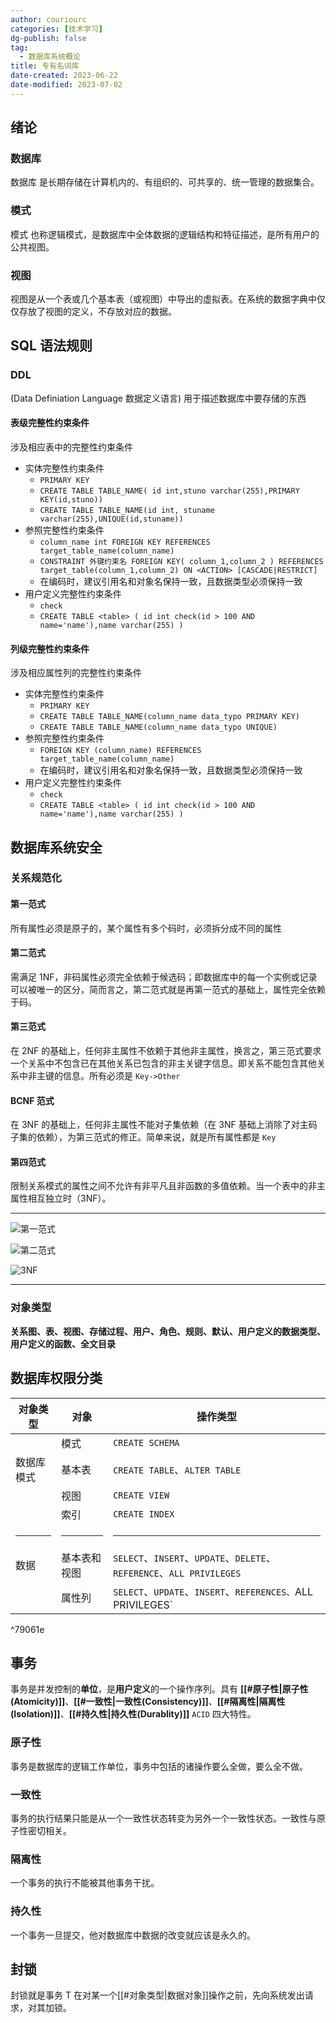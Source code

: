 ```yaml
---
author: couriourc
categories: [技术学习]
dg-publish: false
tag:
  - 数据库系统概论
title: 专有名词库
date-created: 2023-06-22
date-modified: 2023-07-02
---
```


## 绪论

### 数据库

数据库 是长期存储在计算机内的、有组织的、可共享的、统一管理的数据集合。

### 模式

模式 也称逻辑模式，是数据库中全体数据的逻辑结构和特征描述，是所有用户的公共视图。

### 视图

视图是从一个表或几个基本表（或视图）中导出的虚拟表。在系统的数据字典中仅仅存放了视图的定义，不存放对应的数据。

## SQL 语法规则

### DDL

(Data Definiation Language 数据定义语言) 用于描述数据库中要存储的东西

#### 表级完整性约束条件

涉及相应表中的完整性约束条件

- 实体完整性约束条件
	- `PRIMARY KEY`
	- `CREATE TABLE TABLE_NAME( id int,stuno varchar(255),PRIMARY KEY(id,stuno))`
	- `CREATE TABLE TABLE_NAME(id int, stuname varchar(255),UNIQUE(id,stuname))`
- 参照完整性约束条件
	- `column_name int FOREIGN KEY REFERENCES target_table_name(column_name)`
	- `CONSTRAINT 外键约束名 FOREIGN KEY( column_1,column_2 ) REFERENCES target_table(column_1,column_2) ON <ACTION> [CASCADE|RESTRICT]`
	- 在编码时，建议引用名和对象名保持一致，且数据类型必须保持一致
- 用户定义完整性约束条件
	- `check`
	- `CREATE TABLE <table> ( id int check(id > 100 AND name='name'),name varchar(255) )`

#### 列级完整性约束条件

涉及相应属性列的完整性约束条件

- 实体完整性约束条件
	- `PRIMARY KEY`
	- `CREATE TABLE TABLE_NAME(column_name data_typo PRIMARY KEY)`
	- `CREATE TABLE TABLE_NAME(column_name data_typo UNIQUE)`
- 参照完整性约束条件
	- `FOREIGN KEY (column_name) REFERENCES target_table_name(column_name)`
	- 在编码时，建议引用名和对象名保持一致，且数据类型必须保持一致
- 用户定义完整性约束条件
	- `check`
	- `CREATE TABLE <table> ( id int check(id > 100 AND name='name'),name varchar(255) )`

## 数据库系统安全

### 关系规范化

#### 第一范式

所有属性必须是原子的，某个属性有多个码时，必须拆分成不同的属性

#### 第二范式

需满足 1NF，非码属性必须完全依赖于候选码；即数据库中的每一个实例或记录可以被唯一的区分，简而言之，第二范式就是再第一范式的基础上，属性完全依赖于码。

#### 第三范式

在 2NF 的基础上，任何非主属性不依赖于其他非主属性，换言之，第三范式要求一个关系中不包含已在其他关系已包含的非主关键字信息。即关系不能包含其他关系中非主键的信息。所有必须是 `Key->Other`

#### BCNF 范式

在 3NF 的基础上，任何非主属性不能对子集依赖（在 3NF 基础上消除了对主码子集的依赖），为第三范式的修正。简单来说，就是所有属性都是 `Key`

#### 第四范式

限制关系模式的属性之间不允许有非平凡且非函数的多值依赖。当一个表中的非主属性相互独立时（3NF）。

---

![第一范式](Extras/Media/4ffa09a07b84b3acc6c09b070438c406_MD5.png)

![第二范式](Extras/Media/1a345fe8aa14edeb0e722a8cdfd156d3_MD5.png)

![3NF](Extras/Media/c49ed4279df93ba6b878a5a82d5b5adb_MD5.png)

---

### 对象类型

**关系图、表、视图、存储过程、用户、角色、规则、默认、用户定义的数据类型、用户定义的函数、全文目录**

## 数据库权限分类

| 对象类型   | 对象         | 操作类型                                                              |
| ---------- | ------------ | --------------------------------------------------------------------- |
|            | 模式         | `CREATE SCHEMA`                                                       |
| 数据库模式 | 基本表       | `CREATE TABLE`、`ALTER TABLE`                                         |
|            | 视图         | `CREATE VIEW`                                                         |
|            | 索引         | `CREATE INDEX`                                                        |
| <hr />     | <hr />       | <hr />                                                                |
| 数据       | 基本表和视图 | `SELECT`、`INSERT`、`UPDATE`、`DELETE`、`REFERENCE`、`ALL PRIVILEGES` |
|            | 属性列       | `SELECT`、`UPDATE`、`INSERT`、`REFERENCES、`ALL PRIVILEGES`           |

^79061e

## 事务

事务是并发控制的**单位**，是**用户定义**的一个操作序列。具有 **[[#原子性|原子性(Atomicity)]]**、**[[#一致性|一致性(Consistency)]]**、**[[#隔离性|隔离性(Isolation)]]**、**[[#持久性|持久性(Durablity)]]** `ACID` 四大特性。

### 原子性

事务是数据库的逻辑工作单位，事务中包括的诸操作要么全做，要么全不做。

### 一致性

事务的执行结果只能是从一个一致性状态转变为另外一个一致性状态。一致性与原子性密切相关。

### 隔离性

一个事务的执行不能被其他事务干扰。

### 持久性

一个事务一旦提交，他对数据库中数据的改变就应该是永久的。

## 封锁

封锁就是事务 T 在对某一个[[#对象类型|数据对象]]操作之前，先向系统发出请求，对其加锁。
